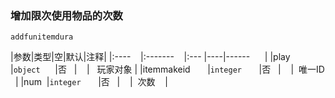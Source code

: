 ### 增加限次使用物品的次数
`addfunitemdura`

|参数|类型|空|默认|注释|
|:----    |:-------    |:--- |----|------      |
|play     |`object`      |否   |    |   玩家对象 |
|itemmakeid       |`integer`       |否   |    |  唯一ID   |
|num  |`integer`       |否   |    |  次数    |

